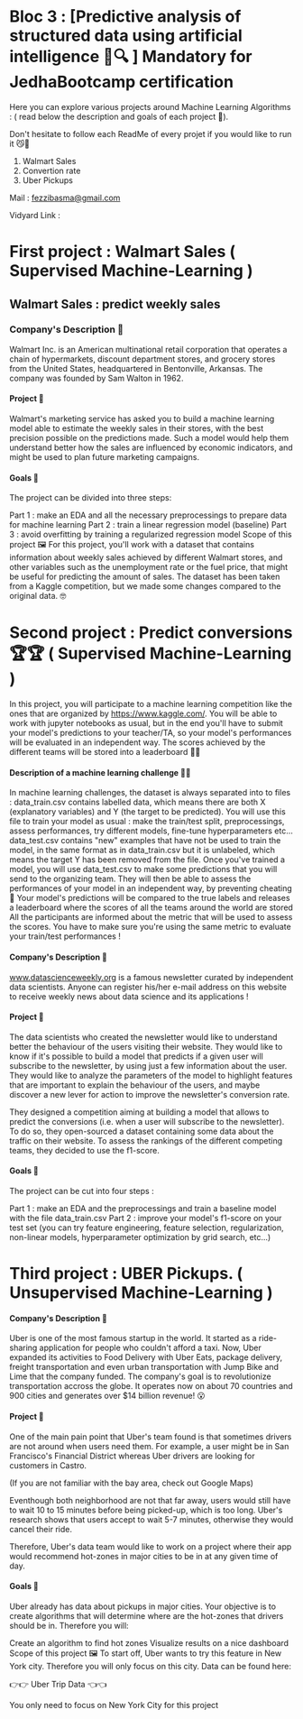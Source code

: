# Bloc 3 : [Predictive analysis of structured data using artificial intelligence 📁🔍 ] Mandatory for JedhaBootcamp certification

Here you can explore various projects around Machine Learning Algorithms : ( read below the description and goals of each project 🌋).

Don't hesitate to follow each ReadMe of every projet if you would like to run it 😼🔎

1) Walmart Sales 
2) Convertion rate 
3) Uber Pickups

Mail : fezzibasma@gmail.com

Vidyard Link : 


# First project : Walmart Sales ( Supervised Machine-Learning ) 

## Walmart Sales : predict weekly sales

### Company's Description 📇
Walmart Inc. is an American multinational retail corporation that operates a chain of hypermarkets, discount department stores, and grocery stores from the United States, headquartered in Bentonville, Arkansas. The company was founded by Sam Walton in 1962.

#### Project 🚧
Walmart's marketing service has asked you to build a machine learning model able to estimate the weekly sales in their stores, with the best precision possible on the predictions made. Such a model would help them understand better how the sales are influenced by economic indicators, and might be used to plan future marketing campaigns.

#### Goals 🎯
The project can be divided into three steps:

Part 1 : make an EDA and all the necessary preprocessings to prepare data for machine learning
Part 2 : train a linear regression model (baseline)
Part 3 : avoid overfitting by training a regularized regression model
Scope of this project 🖼️
For this project, you'll work with a dataset that contains information about weekly sales achieved by different Walmart stores, and other variables such as the unemployment rate or the fuel price, that might be useful for predicting the amount of sales. The dataset has been taken from a Kaggle competition, but we made some changes compared to the original data. 🤓








# Second project : Predict conversions 🏆🏆 ( Supervised Machine-Learning ) 

In this project, you will participate to a machine learning competition like the ones that are organized by https://www.kaggle.com/. You will be able to work with jupyter notebooks as usual, but in the end you'll have to submit your model's predictions to your teacher/TA, so your model's performances will be evaluated in an independent way. The scores achieved by the different teams will be stored into a leaderboard 🏅🏅

#### Description of a machine learning challenge 🚴🚴
In machine learning challenges, the dataset is always separated into to files :
data_train.csv contains labelled data, which means there are both X (explanatory variables) and Y (the target to be predicted). You will use this file to train your model as usual : make the train/test split, preprocessings, assess performances, try different models, fine-tune hyperparameters etc...
data_test.csv contains "new" examples that have not be used to train the model, in the same format as in data_train.csv but it is unlabeled, which means the target Y has been removed from the file. Once you've trained a model, you will use data_test.csv to make some predictions that you will send to the organizing team. They will then be able to assess the performances of your model in an independent way, by preventing cheating 🤸
Your model's predictions will be compared to the true labels and releases a leaderboard where the scores of all the teams around the world are stored
All the participants are informed about the metric that will be used to assess the scores. You have to make sure you're using the same metric to evaluate your train/test performances !

#### Company's Description 📇
www.datascienceweekly.org is a famous newsletter curated by independent data scientists. Anyone can register his/her e-mail address on this website to receive weekly news about data science and its applications !

#### Project 🚧
The data scientists who created the newsletter would like to understand better the behaviour of the users visiting their website. They would like to know if it's possible to build a model that predicts if a given user will subscribe to the newsletter, by using just a few information about the user. They would like to analyze the parameters of the model to highlight features that are important to explain the behaviour of the users, and maybe discover a new lever for action to improve the newsletter's conversion rate.

They designed a competition aiming at building a model that allows to predict the conversions (i.e. when a user will subscribe to the newsletter). To do so, they open-sourced a dataset containing some data about the traffic on their website. To assess the rankings of the different competing teams, they decided to use the f1-score.

#### Goals 🎯
The project can be cut into four steps :

Part 1 : make an EDA and the preprocessings and train a baseline model with the file data_train.csv
Part 2 : improve your model's f1-score on your test set (you can try feature engineering, feature selection, regularization, non-linear models, hyperparameter optimization by grid search, etc...)






# Third project : UBER Pickups. ( Unsupervised Machine-Learning )

#### Company's Description 📇
Uber is one of the most famous startup in the world. It started as a ride-sharing application for people who couldn't afford a taxi. Now, Uber expanded its activities to Food Delivery with Uber Eats, package delivery, freight transportation and even urban transportation with Jump Bike and Lime that the company funded.
The company's goal is to revolutionize transportation accross the globe. It operates now on about 70 countries and 900 cities and generates over $14 billion revenue! 😮

#### Project 🚧
One of the main pain point that Uber's team found is that sometimes drivers are not around when users need them. For example, a user might be in San Francisco's Financial District whereas Uber drivers are looking for customers in Castro.

(If you are not familiar with the bay area, check out Google Maps)

Eventhough both neighborhood are not that far away, users would still have to wait 10 to 15 minutes before being picked-up, which is too long. Uber's research shows that users accept to wait 5-7 minutes, otherwise they would cancel their ride.

Therefore, Uber's data team would like to work on a project where their app would recommend hot-zones in major cities to be in at any given time of day.

#### Goals 🎯
Uber already has data about pickups in major cities. Your objective is to create algorithms that will determine where are the hot-zones that drivers should be in. Therefore you will:

Create an algorithm to find hot zones
Visualize results on a nice dashboard
Scope of this project 🖼️
To start off, Uber wants to try this feature in New York city. Therefore you will only focus on this city. Data can be found here:

👉👉 Uber Trip Data 👈👈

You only need to focus on New York City for this project



